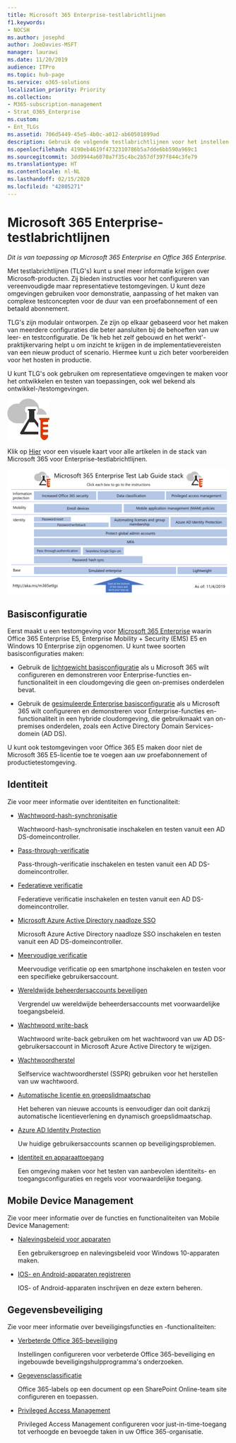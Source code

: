 ```yaml
---
title: Microsoft 365 Enterprise-testlabrichtlijnen
f1.keywords:
- NOCSH
ms.author: josephd
author: JoeDavies-MSFT
manager: laurawi
ms.date: 11/20/2019
audience: ITPro
ms.topic: hub-page
ms.service: o365-solutions
localization_priority: Priority
ms.collection:
- M365-subscription-management
- Strat_O365_Enterprise
ms.custom:
- Ent_TLGs
ms.assetid: 706d5449-45e5-4b0c-a012-ab60501899ad
description: Gebruik de volgende testlabrichtlijnen voor het instellen van een demonstratie, testen van concept of ontwikkelomgevingen voor Microsoft 365 Enterprise.
ms.openlocfilehash: 4190eb4619f4732310786b5a7dde6bb590a969c1
ms.sourcegitcommit: 3dd9944a6070a7f35c4bc2b57df397f844c3fe79
ms.translationtype: HT
ms.contentlocale: nl-NL
ms.lasthandoff: 02/15/2020
ms.locfileid: "42805271"
---
```

# <a name="microsoft-365-for-enterprise-test-lab-guides"></a>Microsoft 365 Enterprise-testlabrichtlijnen

*Dit is van toepassing op Microsoft 365 Enterprise en Office 365 Enterprise.*

Met testlabrichtlijnen (TLG's) kunt u snel meer informatie krijgen over Microsoft-producten. Zij bieden instructies voor het configureren van vereenvoudigde maar representatieve testomgevingen. U kunt deze omgevingen gebruiken voor demonstratie, aanpassing of het maken van complexe testconcepten voor de duur van een proefabonnement of een betaald abonnement. 

TLG's zijn modulair ontworpen. Ze zijn op elkaar gebaseerd voor het maken van meerdere configuraties die beter aansluiten bij de behoeften van uw leer- en testconfiguratie. De 'Ik heb het zelf gebouwd en het werkt'-praktijkervaring helpt u om inzicht te krijgen in de implementatievereisten van een nieuw product of scenario. Hiermee kunt u zich beter voorbereiden voor het hosten in productie.

U kunt TLG's ook gebruiken om representatieve omgevingen te maken voor het ontwikkelen en testen van toepassingen, ook wel bekend als ontwikkel-/testomgevingen.
  
![Testlabrichtlijnen voor de Microsoft-cloud](../media/m365-enterprise-test-lab-guides/cloud-tlg-icon.png)

Klik op [Hier](../media/m365-enterprise-test-lab-guides/Microsoft365EnterpriseTLGStack.pdf) voor een visuele kaart voor alle artikelen in de stack van Microsoft 365 voor Enterprise-testlabrichtlijnen.

[![Microsoft 365 Enterprise-testlabrichtlijnen-stack](../media/m365-enterprise-test-lab-guides/microsoft-365-enterprise-tlg-stack.png)](../media/m365-enterprise-test-lab-guides/Microsoft365EnterpriseTLGStack.pdf)

## <a name="base-configuration"></a>Basisconfiguratie

Eerst maakt u een testomgeving voor [Microsoft 365 Enterprise](https://docs.microsoft.com/microsoft-365-enterprise/) waarin Office 365 Enterprise E5, Enterprise Mobility + Security (EMS) E5 en Windows 10 Enterprise zijn opgenomen. U kunt twee soorten basisconfiguraties maken:

- Gebruik de [lichtgewicht basisconfiguratie](lightweight-base-configuration-microsoft-365-enterprise.md) als u Microsoft 365 wilt configureren en demonstreren voor Enterprise-functies en-functionaliteit in een cloudomgeving die geen on-premises onderdelen bevat.

- Gebruik de [gesimuleerde Enterprise basisconfiguratie](simulated-ent-base-configuration-microsoft-365-enterprise.md) als u Microsoft 365 wilt configureren en demonstreren voor Enterprise-functies en-functionaliteit in een hybride cloudomgeving, die gebruikmaakt van on-premises onderdelen, zoals een Active Directory Domain Services-domein (AD DS).

U kunt ook testomgevingen voor Office 365 E5 maken door niet de Microsoft 365 E5-licentie toe te voegen aan uw proefabonnement of productietestomgeving.
    
## <a name="identity"></a>Identiteit

Zie voor meer informatie over identiteiten en functionaliteit:

- [Wachtwoord-hash-synchronisatie](password-hash-sync-m365-ent-test-environment.md)
  
   Wachtwoord-hash-synchronisatie inschakelen en testen vanuit een AD DS-domeincontroller.

- [Pass-through-verificatie](pass-through-auth-m365-ent-test-environment.md)
  
   Pass-through-verificatie inschakelen en testen vanuit een AD DS-domeincontroller.

- [Federatieve verificatie](federated-identity-for-your-office-365-dev-test-environment.md)
  
   Federatieve verificatie inschakelen en testen vanuit een AD DS-domeincontroller.

- [Microsoft Azure Active Directory naadloze SSO](single-sign-on-m365-ent-test-environment.md)
  
   Microsoft Azure Active Directory naadloze SSO inschakelen en testen vanuit een AD DS-domeincontroller.

- [Meervoudige verificatie](multi-factor-authentication-microsoft-365-test-environment.md)
  
   Meervoudige verificatie op een smartphone inschakelen en testen voor een specifieke gebruikersaccount.

- [Wereldwijde beheerdersaccounts beveiligen](protect-global-administrator-accounts-microsoft-365-test-environment.md)
 
   Vergrendel uw wereldwijde beheerdersaccounts met voorwaardelijke toegangsbeleid.

- [Wachtwoord write-back](password-writeback-m365-ent-test-environment.md)

   Wachtwoord write-back gebruiken om het wachtwoord van uw AD DS-gebruikersaccount in Microsoft Azure Active Directory te wijzigen.

- [Wachtwoordherstel](password-reset-m365-ent-test-environment.md)

   Selfservice wachtwoordherstel (SSPR) gebruiken voor het herstellen van uw wachtwoord.

- [Automatische licentie en groepslidmaatschap](automate-licenses-group-membership-microsoft-365-test-environment.md)

   Het beheren van nieuwe accounts is eenvoudiger dan ooit dankzij automatische licentieverlening en dynamisch groepslidmaatschap.

- [Azure AD Identity Protection](azure-ad-identity-protection-microsoft-365-test-environment.md)

   Uw huidige gebruikersaccounts scannen op beveiligingsproblemen.

- [Identiteit en apparaattoegang](identity-device-access-m365-test-environment.md)

   Een omgeving maken voor het testen van aanbevolen identiteits- en toegangsconfiguraties en regels voor voorwaardelijke toegang.


## <a name="mobile-device-management"></a>Mobile Device Management

Zie voor meer informatie over de functies en functionaliteiten van Mobile Device Management:

- [Nalevingsbeleid voor apparaten](mam-policies-for-your-microsoft-365-enterprise-dev-test-environment.md)
    
   Een gebruikersgroep en nalevingsbeleid voor Windows 10-apparaten maken.
    
- [IOS- en Android-apparaten registreren](enroll-ios-and-android-devices-in-your-microsoft-enterprise-365-dev-test-environ.md)
   
   IOS- of Android-apparaten inschrijven en deze extern beheren.


## <a name="information-protection"></a>Gegevensbeveiliging

Zie voor meer informatie over beveiligingsfuncties en -functionaliteiten:

- [Verbeterde Office 365-beveiliging](increased-o365-security-microsoft-365-enterprise-dev-test-environment.md)
    
   Instellingen configureren voor verbeterde Office 365-beveiliging en ingebouwde beveiligingshulpprogramma's onderzoeken.
  
- [Gegevensclassificatie](data-classification-microsoft-365-enterprise-dev-test-environment.md)
    
   Office 365-labels op een document op een SharePoint Online-team site configureren en toepassen.
    
- [Privileged Access Management](privileged-access-microsoft-365-enterprise-dev-test-environment.md)
    
   Privileged Access Management configureren voor just-in-time-toegang tot verhoogde en bevoegde taken in uw Office 365-organisatie.


